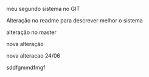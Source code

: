 meu segundo sistema no GIT

Alteração no readme para descrever melhor o sistema 

alteração no master

nova alteração

nova alteracao 24/06

sddfgmmdfmgf


